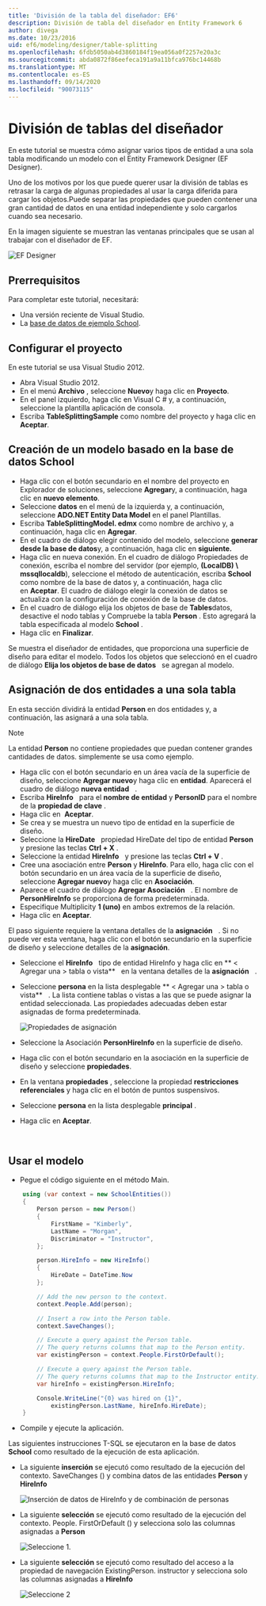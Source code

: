 ```yaml
---
title: 'División de la tabla del diseñador: EF6'
description: División de tabla del diseñador en Entity Framework 6
author: divega
ms.date: 10/23/2016
uid: ef6/modeling/designer/table-splitting
ms.openlocfilehash: 6fdb5050ab4d3860184f19ea056a0f2257e20a3c
ms.sourcegitcommit: abda0872f86eefeca191a9a11bfca976bc14468b
ms.translationtype: MT
ms.contentlocale: es-ES
ms.lasthandoff: 09/14/2020
ms.locfileid: "90073115"
---
```

# <a name="designer-table-splitting"></a>División de tablas del diseñador
En este tutorial se muestra cómo asignar varios tipos de entidad a una sola tabla modificando un modelo con el Entity Framework Designer (EF Designer).

Uno de los motivos por los que puede querer usar la división de tablas es retrasar la carga de algunas propiedades al usar la carga diferida para cargar los objetos.Puede separar las propiedades que pueden contener una gran cantidad de datos en una entidad independiente y solo cargarlos cuando sea necesario.

En la imagen siguiente se muestran las ventanas principales que se usan al trabajar con el diseñador de EF.

![EF Designer](~/ef6/media/efdesigner.png)

## <a name="prerequisites"></a>Prerrequisitos

Para completar este tutorial, necesitará:

- Una versión reciente de Visual Studio.
- La [base de datos de ejemplo School](xref:ef6/resources/school-database).

## <a name="set-up-the-project"></a>Configurar el proyecto

En este tutorial se usa Visual Studio 2012.

-   Abra Visual Studio 2012.
-   En el menú **Archivo** , seleccione **Nuevo**y haga clic en **Proyecto**.
-   En el panel izquierdo, haga clic en Visual C \# y, a continuación, seleccione la plantilla aplicación de consola.
-   Escriba **TableSplittingSample** como nombre del proyecto y haga clic en **Aceptar**.

## <a name="create-a-model-based-on-the-school-database"></a>Creación de un modelo basado en la base de datos School

-   Haga clic con el botón secundario en el nombre del proyecto en Explorador de soluciones, seleccione **Agregar**y, a continuación, haga clic en **nuevo elemento**.
-   Seleccione **datos** en el menú de la izquierda y, a continuación, seleccione **ADO.NET Entity Data Model** en el panel Plantillas.
-   Escriba **TableSplittingModel. edmx** como nombre de archivo y, a continuación, haga clic en **Agregar**.
-   En el cuadro de diálogo elegir contenido del modelo, seleccione **generar desde la base de datos**y, a continuación, haga clic en **siguiente.**
-   Haga clic en nueva conexión. En el cuadro de diálogo Propiedades de conexión, escriba el nombre del servidor (por ejemplo, **(LocalDB) \\ mssqllocaldb**), seleccione el método de autenticación, escriba **School**   como nombre de la base de datos y, a continuación, haga clic en **Aceptar**.
    El cuadro de diálogo elegir la conexión de datos se actualiza con la configuración de conexión de la base de datos.
-   En el cuadro de diálogo elija los objetos de base de **Tables**datos,   desactive el nodo tablas y Compruebe la tabla **Person** . Esto agregará la tabla especificada al modelo **School** .
-   Haga clic en **Finalizar**.

Se muestra el diseñador de entidades, que proporciona una superficie de diseño para editar el modelo. Todos los objetos que seleccionó en el cuadro de diálogo **Elija los objetos de base de datos**   se agregan al modelo.

## <a name="map-two-entities-to-a-single-table"></a>Asignación de dos entidades a una sola tabla

En esta sección dividirá la entidad **Person** en dos entidades y, a continuación, las asignará a una sola tabla.

> [!NOTE]
> La entidad **Person** no contiene propiedades que puedan contener grandes cantidades de datos. simplemente se usa como ejemplo.

-   Haga clic con el botón secundario en un área vacía de la superficie de diseño, seleccione **Agregar nuevo**y haga clic en **entidad**.
    Aparecerá el cuadro de diálogo **nueva entidad**   .
-   Escriba **HireInfo**   para el **nombre de entidad** y **PersonID** para el nombre de la **propiedad de clave** .
-   Haga clic en  **Aceptar**.
-   Se crea y se muestra un nuevo tipo de entidad en la superficie de diseño.
-   Seleccione la **HireDate**   propiedad HireDate del tipo de entidad **Person**   y presione las teclas **Ctrl + X** .
-   Seleccione la entidad **HireInfo**   y presione las teclas **Ctrl + V** .
-   Cree una asociación entre **Person** y **HireInfo**. Para ello, haga clic con el botón secundario en un área vacía de la superficie de diseño, seleccione **Agregar nuevo**y haga clic en **Asociación**.
-   Aparece el cuadro de diálogo **Agregar Asociación**   . El nombre de **PersonHireInfo** se proporciona de forma predeterminada.
-   Especifique Multiplicity **1 (uno)** en ambos extremos de la relación.
-   Haga clic en **Aceptar**.

El paso siguiente requiere la ventana detalles de la **asignación**   . Si no puede ver esta ventana, haga clic con el botón secundario en la superficie de diseño y seleccione detalles de la **asignación**.

-   Seleccione el **HireInfo**   tipo de entidad HireInfo y haga clic en ** &lt; Agregar una &gt; tabla o vista**   en la ventana detalles de la **asignación**   .
-   Seleccione **persona** en la lista desplegable ** &lt; Agregar una &gt; tabla o vista**   . La lista contiene tablas o vistas a las que se puede asignar la entidad seleccionada.
    Las propiedades adecuadas deben estar asignadas de forma predeterminada.

    ![Propiedades de asignación](~/ef6/media/mapping.png)

-   Seleccione la Asociación **PersonHireInfo** en la superficie de diseño.
-   Haga clic con el botón secundario en la asociación en la superficie de diseño y seleccione **propiedades**.
-   En la ventana **propiedades** , seleccione la propiedad **restricciones referenciales** y haga clic en el botón de puntos suspensivos.
-   Seleccione **persona** en la lista desplegable **principal** .
-   Haga clic en **Aceptar**.

 

## <a name="use-the-model"></a>Usar el modelo

-   Pegue el código siguiente en el método Main.

``` csharp
    using (var context = new SchoolEntities())
    {
        Person person = new Person()
        {
            FirstName = "Kimberly",
            LastName = "Morgan",
            Discriminator = "Instructor",
        };

        person.HireInfo = new HireInfo()
        {
            HireDate = DateTime.Now
        };

        // Add the new person to the context.
        context.People.Add(person);

        // Insert a row into the Person table.  
        context.SaveChanges();

        // Execute a query against the Person table.
        // The query returns columns that map to the Person entity.
        var existingPerson = context.People.FirstOrDefault();

        // Execute a query against the Person table.
        // The query returns columns that map to the Instructor entity.
        var hireInfo = existingPerson.HireInfo;

        Console.WriteLine("{0} was hired on {1}",
            existingPerson.LastName, hireInfo.HireDate);
    }
```
-   Compile y ejecute la aplicación.

Las siguientes instrucciones T-SQL se ejecutaron en la base de datos **School** como resultado de la ejecución de esta aplicación. 

-   La siguiente **inserción** se ejecutó como resultado de la ejecución del contexto. SaveChanges () y combina datos de las entidades **Person** y **HireInfo**

    ![Inserción de datos de HireInfo y de combinación de personas](~/ef6/media/insert.png)

-   La siguiente **selección** se ejecutó como resultado de la ejecución del contexto. People. FirstOrDefault () y selecciona solo las columnas asignadas a **Person**

    ![Seleccione 1.](~/ef6/media/select1.png)

-   La siguiente **selección** se ejecutó como resultado del acceso a la propiedad de navegación ExistingPerson. instructor y selecciona solo las columnas asignadas a **HireInfo**

    ![Seleccione 2](~/ef6/media/select2.png)
